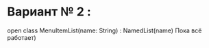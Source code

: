 # Вариант № 2 :
open class MenuItemList(name: String) : NamedList<MenuItemList>(name)
Пока всё работает)


